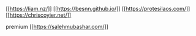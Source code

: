 [[https://liam.nz/]]
[[https://besnn.github.io/]]
[[https://protesilaos.com/]]
[[https://chriscoyier.net/]]

premium
[[https://salehmubashar.com/]]
